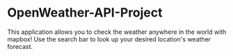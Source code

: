 # OpenWeather-API-Project
This application allows you to check the weather anywhere in the world with mapbox! Use the search bar to look up your desired location's weather forecast.
